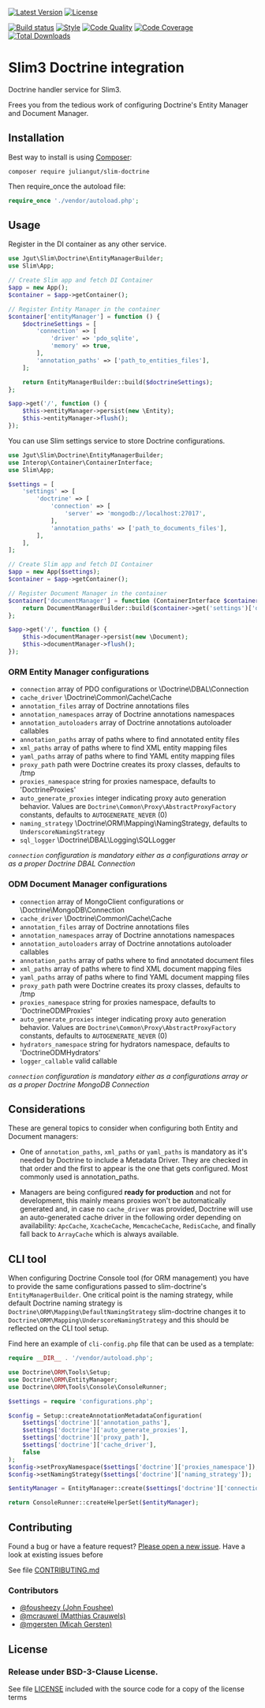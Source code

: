 [![Latest Version](https://img.shields.io/packagist/vpre/juliangut/slim-doctrine.svg?style=flat-square)](https://packagist.org/packages/juliangut/slim-doctrine)
[![License](https://img.shields.io/github/license/juliangut/slim-doctrine.svg?style=flat-square)](https://github.com/juliangut/slim-doctrine/blob/master/LICENSE)

[![Build status](https://img.shields.io/travis/juliangut/slim-doctrine.svg?style=flat-square)](https://travis-ci.org/juliangut/slim-doctrine)
[![Style](https://styleci.io/repos/42014429/shield)](https://styleci.io/repos/42014429)
[![Code Quality](https://img.shields.io/scrutinizer/g/juliangut/slim-doctrine.svg?style=flat-square)](https://scrutinizer-ci.com/g/juliangut/slim-doctrine)
[![Code Coverage](https://img.shields.io/coveralls/juliangut/slim-doctrine.svg?style=flat-square)](https://coveralls.io/github/juliangut/slim-doctrine)
[![Total Downloads](https://img.shields.io/packagist/dt/juliangut/slim-doctrine.svg?style=flat-square)](https://packagist.org/packages/juliangut/slim-doctrine)

# Slim3 Doctrine integration

Doctrine handler service for Slim3.

Frees you from the tedious work of configuring Doctrine's Entity Manager and Document Manager.

## Installation

Best way to install is using [Composer](https://getcomposer.org/):

```
composer require juliangut/slim-doctrine
```

Then require_once the autoload file:

```php
require_once './vendor/autoload.php';
```

## Usage

Register in the DI container as any other service.

```php
use Jgut\Slim\Doctrine\EntityManagerBuilder;
use Slim\App;

// Create Slim app and fetch DI Container
$app = new App();
$container = $app->getContainer();

// Register Entity Manager in the container
$container['entityManager'] = function () {
    $doctrineSettings = [
        'connection' => [
            'driver' => 'pdo_sqlite',
            'memory' => true,
        ],
        'annotation_paths' => ['path_to_entities_files'],
    ];

    return EntityManagerBuilder::build($doctrineSettings);
};

$app->get('/', function () {
    $this->entityManager->persist(new \Entity);
    $this->entityManager->flush();
});
```

You can use Slim settings service to store Doctrine configurations.

```php
use Jgut\Slim\Doctrine\EntityManagerBuilder;
use Interop\Container\ContainerInterface;
use Slim\App;

$settings = [
    'settings' => [
        'doctrine' => [
            'connection' => [
                'server' => 'mongodb://localhost:27017',
            ],
            'annotation_paths' => ['path_to_documents_files'],
        ],
    ],
];

// Create Slim app and fetch DI Container
$app = new App($settings);
$container = $app->getContainer();

// Register Document Manager in the container
$container['documentManager'] = function (ContainerInterface $container) {
    return DocumentManagerBuilder::build($container->get('settings')['doctrine']);
};

$app->get('/', function () {
    $this->documentManager->persist(new \Document);
    $this->documentManager->flush();
});
```

### ORM Entity Manager configurations

* `connection` array of PDO configurations or \Doctrine\DBAL\Connection
* `cache_driver` \Doctrine\Common\Cache\Cache
* `annotation_files` array of Doctrine annotations files
* `annotation_namespaces` array of Doctrine annotations namespaces
* `annotation_autoloaders` array of Doctrine annotations autoloader callables
* `annotation_paths` array of paths where to find annotated entity files
* `xml_paths` array of paths where to find XML entity mapping files
* `yaml_paths` array of paths where to find YAML entity mapping files
* `proxy_path` path were Doctrine creates its proxy classes, defaults to /tmp
* `proxies_namespace` string for proxies namespace, defaults to 'DoctrineProxies'
* `auto_generate_proxies` integer indicating proxy auto generation behavior. Values are `Doctrine\Common\Proxy\AbstractProxyFactory` constants, defaults to `AUTOGENERATE_NEVER` (0)
* `naming_strategy` \Doctrine\ORM\Mapping\NamingStrategy, defaults to `UnderscoreNamingStrategy`
* `sql_logger` \Doctrine\DBAL\Logging\SQLLogger

*`connection` configuration is mandatory either as a configurations array or as a proper Doctrine DBAL Connection*

### ODM Document Manager configurations

* `connection` array of MongoClient configurations or \Doctrine\MongoDB\Connection
* `cache_driver` \Doctrine\Common\Cache\Cache
* `annotation_files` array of Doctrine annotations files
* `annotation_namespaces` array of Doctrine annotations namespaces
* `annotation_autoloaders` array of Doctrine annotations autoloader callables
* `annotation_paths` array of paths where to find annotated document files
* `xml_paths` array of paths where to find XML document mapping files
* `yaml_paths` array of paths where to find YAML document mapping files
* `proxy_path` path were Doctrine creates its proxy classes, defaults to /tmp
* `proxies_namespace` string for proxies namespace, defaults to 'DoctrineODMProxies'
* `auto_generate_proxies` integer indicating proxy auto generation behavior. Values are `Doctrine\Common\Proxy\AbstractProxyFactory` constants, defaults to `AUTOGENERATE_NEVER` (0)
* `hydrators_namespace` string for hydrators namespace, defaults to 'DoctrineODMHydrators'
* `logger_callable` valid callable

*`connection` configuration is mandatory either as a configurations array or as a proper Doctrine MongoDB Connection*

## Considerations

These are general topics to consider when configuring both Entity and Document managers:

* One of `annotation_paths`, `xml_paths` or `yaml_paths` is mandatory as it's needed by Doctrine to include a Metadata Driver. They are checked in that order and the first to appear is the one that gets configured. Most commonly used is annotation_paths.

* Managers are being configured **ready for production** and not for development, this mainly means proxies won't be automatically generated and, in case no `cache_driver` was provided, Doctrine will use an auto-generated cache driver in the following order depending on availability: `ApcCache`, `XcacheCache`, `MemcacheCache`, `RedisCache`, and finally fall back to `ArrayCache` which is always available.


## CLI tool

When configuring Doctrine Console tool (for ORM management) you have to provide the same configurations passed to slim-doctrine's `EntityManagerBuilder`. One critical point is the naming strategy, while default Doctrine naming strategy is `Doctrine\ORM\Mapping\DefaultNamingStrategy` slim-doctrine changes it to `Doctrine\ORM\Mapping\UnderscoreNamingStrategy` and this should be reflected on the CLI tool setup.

Find here an example of `cli-config.php` file that can be used as a template:

```php
require __DIR__ . '/vendor/autoload.php';

use Doctrine\ORM\Tools\Setup;
use Doctrine\ORM\EntityManager;
use Doctrine\ORM\Tools\Console\ConsoleRunner;

$settings = require 'configurations.php';

$config = Setup::createAnnotationMetadataConfiguration(
    $settings['doctrine']['annotation_paths'],
    $settings['doctrine']['auto_generate_proxies'],
    $settings['doctrine']['proxy_path'],
    $settings['doctrine']['cache_driver'],
    false
);
$config->setProxyNamespace($settings['doctrine']['proxies_namespace']);
$config->setNamingStrategy($settings['doctrine']['naming_strategy']);

$entityManager = EntityManager::create($settings['doctrine']['connection'], $config);

return ConsoleRunner::createHelperSet($entityManager);
```

## Contributing

Found a bug or have a feature request? [Please open a new issue](https://github.com/juliangut/slim-doctrine/issues). Have a look at existing issues before

See file [CONTRIBUTING.md](https://github.com/juliangut/slim-doctrine/blob/master/CONTRIBUTING.md)

### Contributors

* [@fousheezy (John Foushee)](https://github.com/fousheezy)
* [@mcrauwel (Matthias Crauwels)](https://github.com/mcrauwel)
* [@mgersten (Micah Gersten)](https://github.com/mgersten)

## License

### Release under BSD-3-Clause License.

See file [LICENSE](https://github.com/juliangut/slim-doctrine/blob/master/LICENSE) included with the source code for a copy of the license terms

